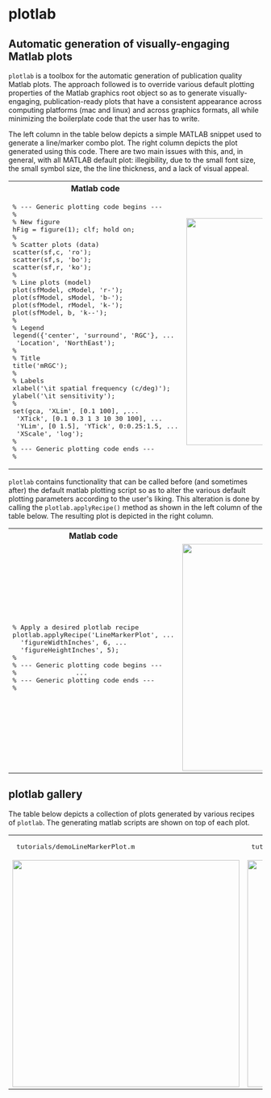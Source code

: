 # plotlab
## Automatic generation of visually-engaging Matlab plots 

```plotlab``` is a toolbox for the automatic generation of publication quality Matlab plots. The approach followed is to override various default plotting properties of the Matlab graphics root object so as to generate visually-engaging, publication-ready plots that have a consistent appearance across computing platforms (mac and linux) and across graphics formats, all while minimizing the boilerplate code that the user has to write. 

The left column in the table below depicts a simple MATLAB snippet used to generate a line/marker combo plot. The right column depicts the plot generated using this code. There are two main issues with this, and, in general, with all MATLAB default plot: illegibility, due to the small font size, the small symbol size, the the line thickness, and a lack of visual appeal. 

<table bgcolor=>
<tr>
<th> Matlab code </th>
<th> Rendered output </th>
<tr>
<td>
<pre lang="matlab">
% --- Generic plotting code begins ---
%
% New figure
hFig = figure(1); clf; hold on;
%
% Scatter plots (data)
scatter(sf,c, 'ro');
scatter(sf,s, 'bo');
scatter(sf,r, 'ko');
%
% Line plots (model)
plot(sfModel, cModel, 'r-'); 
plot(sfModel, sModel, 'b-'); 
plot(sfModel, rModel, 'k-'); 
plot(sfModel, b, 'k--');
%
% Legend
legend({'center', 'surround', 'RGC'}, ...
 'Location', 'NorthEast');
%
% Title
title('mRGC');
%
% Labels
xlabel('\it spatial frequency (c/deg)'); 
ylabel('\it sensitivity');
%
set(gca, 'XLim', [0.1 100], ,...
 'XTick', [0.1 0.3 1 3 10 30 100], ...
 'YLim', [0 1.5], 'YTick', 0:0.25:1.5, ...
 'XScale', 'log');
%
% --- Generic plotting code ends ---
%
</pre>
</td>
<td>
  <img src="assets/demoPlotDefault.png" width="450" />
</td>
</table>

`plotlab` contains functionality that can be called before (and sometimes after) the default matlab plotting script so as to alter the various default plotting parameters according to the user's liking. This alteration is done by calling the `plotlab.applyRecipe()` method as shown in the left column of the table below. The resulting plot is depicted in the right column. 

<table>
<tr>
<th> Matlab code </th>
<th> Rendered output </th>
<tr>
<td>
<pre lang="matlab">
% Apply a desired plotlab recipe
plotlab.applyRecipe('LineMarkerPlot', ...
  'figureWidthInches', 6, ...
  'figureHeightInches', 5);
%    
% --- Generic plotting code begins ---
%               ...
% --- Generic plotting code ends ---
%
</pre>
</td>
<td>
  <img src="assets/demoPlot.png" width="450" />
</td>
</table>

## plotlab gallery

The table below depicts a collection of plots generated by various recipes of `plotlab`. The generating matlab scripts are shown on top of each plot.
<table bgcolor=>
<tr>
 <td> <pre> tutorials/demoLineMarkerPlot.m </pre> </td>
 <td> <pre> tutorials/demoAreaPlot.m </pre> </td>
<tr>
 <td> <img src="assets/mRGCsf.png" width="450" /> </td>
 <td> <img src="assets/SSnomograms.png" width="450" /> </td>
</table>
